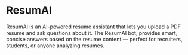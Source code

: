 # ResumAI
ResumAI is an AI-powered resume assistant that lets you upload a PDF resume and ask questions about it. The ResumAI bot, provides smart, concise answers based on the resume content — perfect for recruiters, students, or anyone analyzing resumes.
